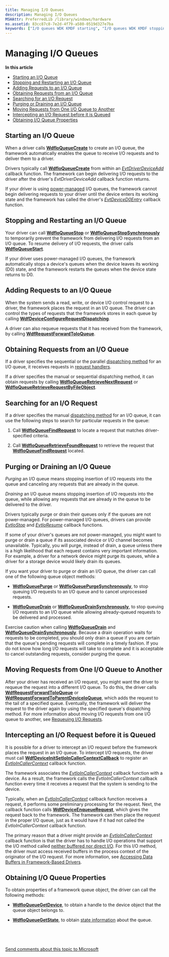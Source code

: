 ```yaml
---
title: Managing I/O Queues
description: Managing I/O Queues
MSHAttr: PreferredLib /library/windows/hardware
ms.assetid: 83cc87c8-7e2d-4f79-a580-0519d327e7ba
keywords: ["I/O queues WDK KMDF starting", "I/O queues WDK KMDF stopping", "I/O queues WDK KMDF restarting", "I/O queues WDK KMDF adding requests", "I/O queues WDK KMDF obtaining requests", "I/O queues WDK KMDF searching requests", "I/O queues WDK KMDF purging", "I/O queues WDK KMDF draining", "I/O queues WDK KMDF moving requests", "I/O queues WDK KMDF intercepting requests", "I/O queues WDK KMDF properties", "intercepting I/O requests WDK KMDF", "moving I/O requests WDK KMDF", "relocating I/O requests WDK KMDF", "searching I/O requests WDK KMDF", "requeuing I/O requests WDK KMDF", "stopping I/O queues WDK KMDF", "restarting I/O queues WDK KMDF", "starting I/O queues WDK KMDF", "dispatching methods WDK KMDF"]
---
```


# Managing I/O Queues


**In this article**

-   [Starting an I/O Queue](#starting-an-i-o-queue)
-   [Stopping and Restarting an I/O Queue](#stopping-and-restarting-an-i-o-queue)
-   [Adding Requests to an I/O Queue](#adding-requests-to-an-i-o-queue)
-   [Obtaining Requests from an I/O Queue](#obtaining-requests-from-an-i-o-queue)
-   [Searching for an I/O Request](#searching-for-an-i-o-request)
-   [Purging or Draining an I/O Queue](#purging-or-draining-an-i-o-queue)
-   [Moving Requests from One I/O Queue to Another](#moving-requests-from-one-i-o-queue-to-another)
-   [Intercepting an I/O Request before it is Queued](#intercepting-an-i-o-request-before-it-is-queued)
-   [Obtaining I/O Queue Properties](#obtaining-i-o-queue-properties)

## <a href="" id="starting-an-i-o-queue"></a> Starting an I/O Queue


When a driver calls [**WdfIoQueueCreate**](https://msdn.microsoft.com/library/windows/hardware/ff547401) to create an I/O queue, the framework automatically enables the queue to receive I/O requests and to deliver them to a driver.

Drivers typically call [**WdfIoQueueCreate**](https://msdn.microsoft.com/library/windows/hardware/ff547401) from within an [*EvtDriverDeviceAdd*](https://msdn.microsoft.com/library/windows/hardware/ff541693) callback function. The framework can begin delivering I/O requests to the driver after the driver's *EvtDriverDeviceAdd* callback function returns.

If your driver is using [power-managed](using-power-managed-i-o-queues.md) I/O queues, the framework cannot begin delivering requests to your driver until the device enters its working state and the framework has called the driver's [*EvtDeviceD0Entry*](https://msdn.microsoft.com/library/windows/hardware/ff540848) callback function.

## <a href="" id="stopping-and-restarting-an-i-o-queue"></a> Stopping and Restarting an I/O Queue


Your driver can call [**WdfIoQueueStop**](https://msdn.microsoft.com/library/windows/hardware/ff548482) or [**WdfIoQueueStopSynchronously**](https://msdn.microsoft.com/library/windows/hardware/ff548489) to temporarily prevent the framework from delivering I/O requests from an I/O queue. To resume delivery of I/O requests, the driver calls [**WdfIoQueueStart**](https://msdn.microsoft.com/library/windows/hardware/ff548478).

If your driver uses power-managed I/O queues, the framework automatically stops a device's queues when the device leaves its working (D0) state, and the framework restarts the queues when the device state returns to D0.

## <a href="" id="adding-requests-to-an-i-o-queue"></a> Adding Requests to an I/O Queue


When the system sends a read, write, or device I/O control request to a driver, the framework places the request in an I/O queue. The driver can control the types of requests that the framework stores in each queue by calling [**WdfDeviceConfigureRequestDispatching**](https://msdn.microsoft.com/library/windows/hardware/ff545920).

A driver can also requeue requests that it has received from the framework, by calling [**WdfRequestForwardToIoQueue**](https://msdn.microsoft.com/library/windows/hardware/ff549958).

## <a href="" id="obtaining-requests-from-an-i-o-queue"></a> Obtaining Requests from an I/O Queue


If a driver specifies the sequential or the parallel [dispatching method](dispatching-methods-for-i-o-requests.md) for an I/O queue, it receives requests in [request handlers](request-handlers.md).

If a driver specifies the manual or sequential dispatching method, it can obtain requests by calling [**WdfIoQueueRetrieveNextRequest**](https://msdn.microsoft.com/library/windows/hardware/ff548462) or [**WdfIoQueueRetrieveRequestByFileObject**](https://msdn.microsoft.com/library/windows/hardware/ff548470).

## <a href="" id="searching-for-an-i-o-request"></a> Searching for an I/O Request


If a driver specifies the manual [dispatching method](dispatching-methods-for-i-o-requests.md) for an I/O queue, it can use the following steps to search for particular requests in the queue:

1.  Call [**WdfIoQueueFindRequest**](https://msdn.microsoft.com/library/windows/hardware/ff547415) to locate a request that matches driver-specified criteria.

2.  Call [**WdfIoQueueRetrieveFoundRequest**](https://msdn.microsoft.com/library/windows/hardware/ff548456) to retrieve the request that [**WdfIoQueueFindRequest**](https://msdn.microsoft.com/library/windows/hardware/ff547415) located.

## <a href="" id="purging-or-draining-an-i-o-queue"></a> Purging or Draining an I/O Queue


*Purging* an I/O queue means stopping insertion of I/O requests into the queue and canceling any requests that are already in the queue.

*Draining* an I/O queue means stopping insertion of I/O requests into the queue, while allowing any requests that are already in the queue to be delivered to the driver.

Drivers typically purge or drain their queues only if the queues are not power-managed. For power-managed I/O queues, drivers can provide [*EvtIoStop*](https://msdn.microsoft.com/library/windows/hardware/ff541788) and [*EvtIoResume*](https://msdn.microsoft.com/library/windows/hardware/ff541779) callback functions.

If some of your driver's queues are not power-managed, you might want to purge or drain a queue if its associated device or I/O channel becomes unavailable. Typically, you will purge, instead of drain, a queue unless there is a high likelihood that each request contains very important information. For example, a driver for a network device might purge its queues, while a driver for a storage device would likely drain its queues.

If you want your driver to purge or drain an I/O queue, the driver can call one of the following queue object methods:

-   [**WdfIoQueuePurge**](https://msdn.microsoft.com/library/windows/hardware/ff548442) or [**WdfIoQueuePurgeSynchronously**](https://msdn.microsoft.com/library/windows/hardware/ff548449), to stop queuing I/O requests to an I/O queue and to cancel unprocessed requests.

-   [**WdfIoQueueDrain**](https://msdn.microsoft.com/library/windows/hardware/ff547406) or [**WdfIoQueueDrainSynchronously**](https://msdn.microsoft.com/library/windows/hardware/ff547412), to stop queuing I/O requests to an I/O queue while allowing already-queued requests to be delivered and processed.

Exercise caution when calling [**WdfIoQueueDrain**](https://msdn.microsoft.com/library/windows/hardware/ff547406) and [**WdfIoQueueDrainSynchronously**](https://msdn.microsoft.com/library/windows/hardware/ff547412). Because a drain operation waits for requests to be completed, you should only drain a queue if you are certain that the queue's pending requests will complete in a timely fashion. If you do not know how long I/O requests will take to complete and it is acceptable to cancel outstanding requests, consider purging the queue.

## <a href="" id="moving-requests-from-one-i-o-queue-to-another"></a> Moving Requests from One I/O Queue to Another


After your driver has received an I/O request, you might want the driver to requeue the request into a different I/O queue. To do this, the driver calls [**WdfRequestForwardToIoQueue**](https://msdn.microsoft.com/library/windows/hardware/ff549958) or [**WdfRequestForwardToParentDeviceIoQueue**](https://msdn.microsoft.com/library/windows/hardware/ff549959), which adds the request to the tail of a specified queue. Eventually, the framework will deliver the request to the driver again by using the specified queue's dispatching method. For more information about moving I/O requests from one I/O queue to another, see [Requeuing I/O Requests](requeuing-i-o-requests.md).

## <a href="" id="intercepting-an-i-o-request-before-it-is-queued"></a> Intercepting an I/O Request before it is Queued


It is possible for a driver to intercept an I/O request before the framework places the request in an I/O queue. To intercept I/O requests, the driver must call [**WdfDeviceInitSetIoInCallerContextCallback**](https://msdn.microsoft.com/library/windows/hardware/ff546119) to register an [*EvtIoInCallerContext*](https://msdn.microsoft.com/library/windows/hardware/ff541764) callback function.

The framework associates the [*EvtIoInCallerContext*](https://msdn.microsoft.com/library/windows/hardware/ff541764) callback function with a device. As a result, the framework calls the *EvtIoInCallerContext* callback function every time it receives a request that the system is sending to the device.

Typically, when an [*EvtIoInCallerContext*](https://msdn.microsoft.com/library/windows/hardware/ff541764) callback function receives a request, it performs some preliminary processing for the request. Next, the callback function calls [**WdfDeviceEnqueueRequest**](https://msdn.microsoft.com/library/windows/hardware/ff545945), which gives the request back to the framework. The framework can then place the request in the proper I/O queue, just as it would have if it had not called the *EvtIoInCallerContext* callback function.

The primary reason that a driver might provide an [*EvtIoInCallerContext*](https://msdn.microsoft.com/library/windows/hardware/ff541764) callback function is that the driver has to handle I/O operations that support the I/O method called [neither buffered nor direct I/O](https://msdn.microsoft.com/library/windows/hardware/ff540701#neither). For this I/O method, the driver must access received buffers in the process context of the originator of the I/O request. For more information, see [Accessing Data Buffers in Framework-Based Drivers](https://msdn.microsoft.com/library/windows/hardware/ff540701).

## <a href="" id="obtaining-i-o-queue-properties"></a> Obtaining I/O Queue Properties


To obtain properties of a framework queue object, the driver can call the following methods:

-   [**WdfIoQueueGetDevice**](https://msdn.microsoft.com/library/windows/hardware/ff547421), to obtain a handle to the device object that the queue object belongs to.

-   [**WdfIoQueueGetState**](https://msdn.microsoft.com/library/windows/hardware/ff548437), to obtain [state information](i-o-queue-states.md) about the queue.

 

 

[Send comments about this topic to Microsoft](mailto:wsddocfb@microsoft.com?subject=Documentation%20feedback%20%5Bwdf\wdf%5D:%20Managing%20I/O%20Queues%20%20RELEASE:%20%283/15/2016%29&body=%0A%0APRIVACY%20STATEMENT%0A%0AWe%20use%20your%20feedback%20to%20improve%20the%20documentation.%20We%20don't%20use%20your%20email%20address%20for%20any%20other%20purpose,%20and%20we'll%20remove%20your%20email%20address%20from%20our%20system%20after%20the%20issue%20that%20you're%20reporting%20is%20fixed.%20While%20we're%20working%20to%20fix%20this%20issue,%20we%20might%20send%20you%20an%20email%20message%20to%20ask%20for%20more%20info.%20Later,%20we%20might%20also%20send%20you%20an%20email%20message%20to%20let%20you%20know%20that%20we've%20addressed%20your%20feedback.%0A%0AFor%20more%20info%20about%20Microsoft's%20privacy%20policy,%20see%20http://privacy.microsoft.com/default.aspx. "Send comments about this topic to Microsoft")





